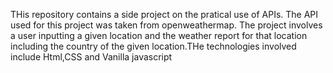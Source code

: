 THis repository contains a side project on the pratical use of APIs. The API used for this project was taken from openweathermap. The project involves a user inputting a given location and the weather report for that location including the country of the given location.THe technologies involved include Html,CSS and Vanilla javascript
